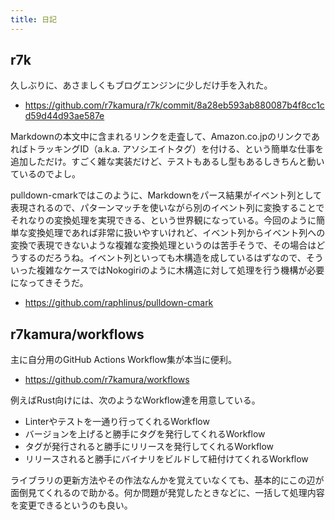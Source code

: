 ```yaml
---
title: 日記
---
```


## r7k

久しぶりに、あさましくもブログエンジンに少しだけ手を入れた。

- <https://github.com/r7kamura/r7k/commit/8a28eb593ab880087b4f8cc1cd59d44d93ae587e>

Markdownの本文中に含まれるリンクを走査して、Amazon.co.jpのリンクであればトラッキングID（a.k.a. アソシエイトタグ）を付ける、という簡単な仕事を追加しただけ。すごく雑な実装だけど、テストもあるし型もあるしきちんと動いているのでよし。

pulldown-cmarkではこのように、Markdownをパース結果がイベント列として表現されるので、パターンマッチを使いながら別のイベント列に変換することでそれなりの変換処理を実現できる、という世界観になっている。今回のように簡単な変換処理であれば非常に扱いやすいけれど、イベント列からイベント列への変換で表現できないような複雑な変換処理というのは苦手そうで、その場合はどうするのだろうね。イベント列といっても木構造を成しているはずなので、そういった複雑なケースではNokogiriのように木構造に対して処理を行う機構が必要になってきそうだ。

- <https://github.com/raphlinus/pulldown-cmark>

## r7kamura/workflows

主に自分用のGitHub Actions Workflow集が本当に便利。

- <https://github.com/r7kamura/workflows>

例えばRust向けには、次のようなWorkflow達を用意している。

- Linterやテストを一通り行ってくれるWorkflow
- バージョンを上げると勝手にタグを発行してくれるWorkflow
- タグが発行されると勝手にリリースを発行してくれるWorkflow
- リリースされると勝手にバイナリをビルドして紐付けてくれるWorkflow

ライブラリの更新方法やその作法なんかを覚えていなくても、基本的にこの辺が面倒見てくれるので助かる。何か問題が発覚したときなどに、一括して処理内容を変更できるというのも良い。
